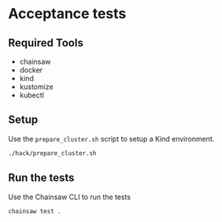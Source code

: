 # Acceptance tests

## Required Tools

* chainsaw
* docker
* kind
* kustomize
* kubectl


## Setup

Use the `prepare_cluster.sh` script to setup a Kind environment.

```bash
./hack/prepare_cluster.sh
```

## Run the tests

Use the Chainsaw CLI to run the tests

```bash
chainsaw test .
```
